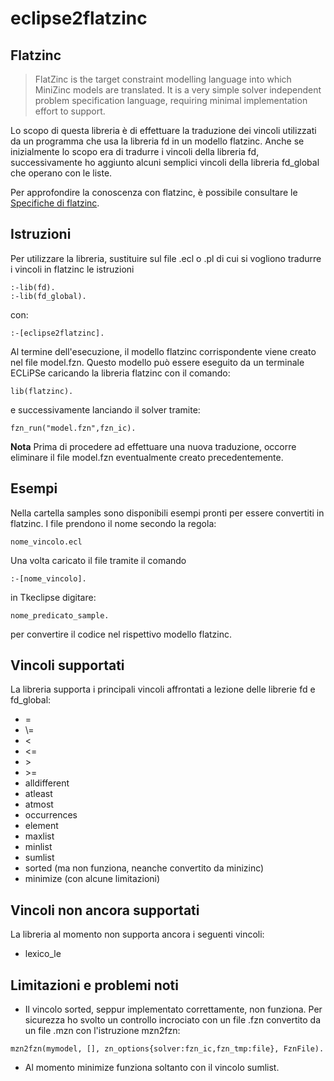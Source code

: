 # eclipse2flatzinc

## Flatzinc
> FlatZinc is the target constraint modelling language into which MiniZinc models are translated.  It
is a very simple solver independent problem specification language, requiring minimal implementation effort to support.

Lo scopo di questa libreria è di effettuare la traduzione dei vincoli utilizzati da un programma che usa la libreria fd in un modello flatzinc. Anche se inizialmente lo scopo era di tradurre i vincoli della libreria fd, successivamente ho aggiunto alcuni semplici vincoli della libreria fd_global che operano con le liste.

Per approfondire la conoscenza con flatzinc, è possibile consultare le [Specifiche di flatzinc](https://www.minizinc.org/downloads/doc-1.3/flatzinc-spec.pdf).

## Istruzioni
Per utilizzare la libreria, sustituire sul file .ecl o .pl di cui si vogliono tradurre i vincoli in flatzinc le istruzioni
```
:-lib(fd).
:-lib(fd_global).
```
con:
```
:-[eclipse2flatzinc].
```
Al termine dell'esecuzione, il modello flatzinc corrispondente viene creato nel file model.fzn. Questo modello può essere eseguito da un terminale ECLiPSe caricando la libreria flatzinc con il comando:
```
lib(flatzinc).
```
e successivamente lanciando il solver tramite:
```
fzn_run("model.fzn",fzn_ic).
```
**Nota** Prima di procedere ad effettuare una nuova traduzione, occorre eliminare il file model.fzn eventualmente creato precedentemente. 

## Esempi
Nella cartella samples sono disponibili esempi pronti per essere convertiti in flatzinc. I file prendono il nome secondo la regola:
```
nome_vincolo.ecl
```
Una volta caricato il file tramite il comando
```
:-[nome_vincolo].
```
in Tkeclipse digitare:
```
nome_predicato_sample.
```
per convertire il codice nel rispettivo modello flatzinc.

## Vincoli supportati
La libreria supporta i principali vincoli affrontati a lezione delle librerie fd e fd_global:
- =
- \\=
- <
- <=
- \>
- \>=
- alldifferent
- atleast
- atmost
- occurrences
- element
- maxlist
- minlist
- sumlist
- sorted (ma non funziona, neanche convertito da minizinc)
- minimize (con alcune limitazioni)

## Vincoli non ancora supportati
La libreria al momento non supporta ancora i seguenti vincoli:
- lexico_le

## Limitazioni e problemi noti
- Il vincolo sorted, seppur implementato correttamente, non funziona. Per sicurezza ho svolto un controllo incrociato con un file .fzn convertito da un file .mzn con l'istruzione mzn2fzn:
```
mzn2fzn(mymodel, [], zn_options{solver:fzn_ic,fzn_tmp:file}, FznFile).
```
- Al momento minimize funziona soltanto con il vincolo sumlist.
